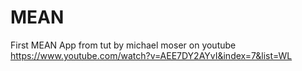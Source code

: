 # MEAN
First MEAN App
from tut by michael moser on youtube https://www.youtube.com/watch?v=AEE7DY2AYvI&index=7&list=WL
